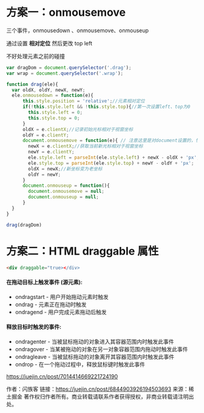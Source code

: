 # 方案一：onmousemove

三个事件，onmousedown 、onmousemove、onmouseup

通过设置 **相对定位** 然后更改 top left

不好处理元素之前的碰撞

```js
var dragDom = document.querySelector('.drag');
var wrap = document.querySelector('.wrap');

function drag(ele){
  var oldX, oldY, newX, newY;
  ele.onmousedown = function(e){
      this.style.position = 'relative';//元素相对定位
      if(!this.style.left && !this.style.top){//第一次设置left、top为0
        this.style.left = 0;
        this.style.top = 0;
      }
      oldX = e.clientX;//记录初始光标相对于视窗坐标
      oldY = e.clientY;
      document.onmousemove = function(e){ // 注意这里是对document设置的，怕太快移出元素
        newX = e.clientX;//获取当前新光标相对于视窗坐标
        newY = e.clientY;
        ele.style.left = parseInt(ele.style.left) + newX - oldX + 'px';//更新
        ele.style.top = parseInt(ele.style.top) + newY - oldY + 'px';
        oldX = newX;//新坐标变为老坐标
        oldY = newY;
      }
      document.onmouseup = function(){
        document.onmousemove = null;
        document.onmouseup = null;
      }
  }
}

drag(dragDom)

```

# 方案二：HTML draggable 属性

```html
<div draggable="true></div>
```

#### 在拖动目标上触发事件 (源元素):

- ondragstart - 用户开始拖动元素时触发
- ondrag - 元素正在拖动时触发
- ondragend - 用户完成元素拖动后触发

#### 释放目标时触发的事件:

- ondragenter - 当被鼠标拖动的对象进入其容器范围内时触发此事件
- ondragover - 当某被拖动的对象在另一对象容器范围内拖动时触发此事件
- ondragleave - 当被鼠标拖动的对象离开其容器范围内时触发此事件
- ondrop - 在一个拖动过程中，释放鼠标键时触发此事件

https://juejin.cn/post/7014414669221724190




作者：闪族客
链接：https://juejin.cn/post/6844903926194503693
来源：稀土掘金
著作权归作者所有。商业转载请联系作者获得授权，非商业转载请注明出处。